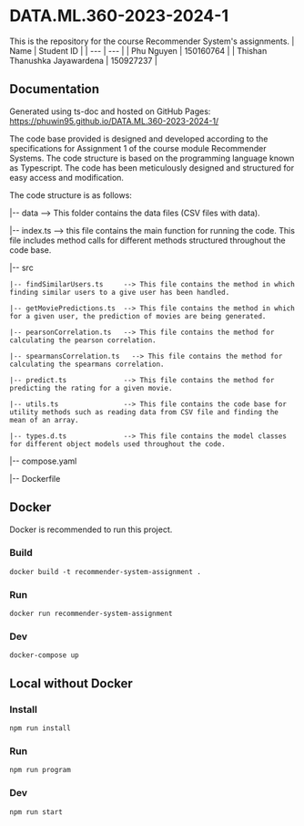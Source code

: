 # DATA.ML.360-2023-2024-1
This is the repository for the course Recommender System's assignments. 
| Name | Student ID |
| --- | --- |
| Phu Nguyen | 150160764 |
| Thishan Thanushka Jayawardena | 150927237 |

## Documentation
Generated using ts-doc and hosted on GitHub Pages:
https://phuwin95.github.io/DATA.ML.360-2023-2024-1/ 

The code base provided is designed and developed according to the specifications for Assignment 1 of the course module Recommender Systems. The code structure is based on the programming language known as Typescript. The code has been meticulously designed and structured for easy access and modification.

The code structure is as follows:

|-- data -->  This folder contains the data files (CSV files with data).

|-- index.ts --> this file contains the main function for running the code. This file includes method calls for different methods structured throughout the code base.

|-- src

    |-- findSimilarUsers.ts     --> This file contains the method in which finding similar users to a give user has been handled.
    
    |-- getMoviePredictions.ts  --> This file contains the method in which for a given user, the prediction of movies are being generated.
    
    |-- pearsonCorrelation.ts   --> This file contains the method for calculating the pearson correlation.

    |-- spearmansCorrelation.ts   --> This file contains the method for calculating the spearmans correlation.
    
    |-- predict.ts              --> This file contains the method for predicting the rating for a given movie.
    
    |-- utils.ts                --> This file contains the code base for utility methods such as reading data from CSV file and finding the mean of an array.
    
    |-- types.d.ts              --> This file contains the model classes for different object models used throughout the code.
    
|-- compose.yaml

|-- Dockerfile


## Docker
Docker is recommended to run this project.

### Build
`docker build -t recommender-system-assignment .`

### Run
`docker run recommender-system-assignment`

### Dev
`docker-compose up`

## Local without Docker

### Install
`npm run install`

### Run
`npm run program`

### Dev
`npm run start`


